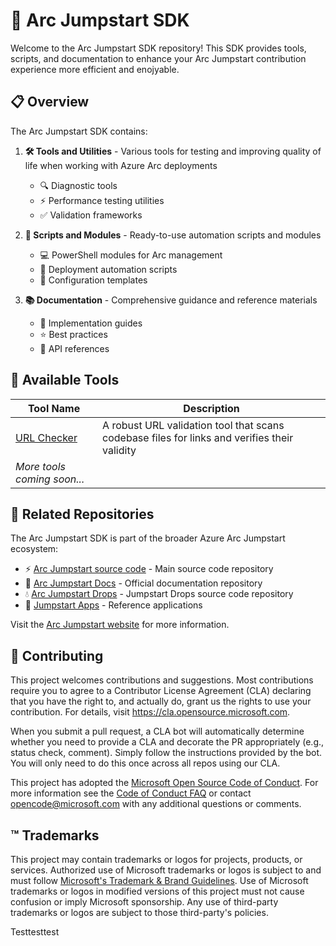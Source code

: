 # 🚀 Arc Jumpstart SDK

Welcome to the Arc Jumpstart SDK repository! This SDK provides tools, scripts, and documentation to enhance your Arc Jumpstart contribution experience more efficient and enojyable.

## 📋 Overview

The Arc Jumpstart SDK contains:

1. **🛠️ Tools and Utilities** - Various tools for testing and improving quality of life when working with Azure Arc deployments
   - 🔍 Diagnostic tools
   - ⚡ Performance testing utilities
   - ✅ Validation frameworks

2. **📜 Scripts and Modules** - Ready-to-use automation scripts and modules
   - 💻 PowerShell modules for Arc management
   - 🔄 Deployment automation scripts
   - 📝 Configuration templates

3. **📚 Documentation** - Comprehensive guidance and reference materials
   - 📖 Implementation guides
   - ⭐ Best practices
   - 🔌 API references

## 🧰 Available Tools

| Tool Name | Description |
|-----------|-------------|
| [URL Checker](/tools/url-checker/README.md) | A robust URL validation tool that scans codebase files for links and verifies their validity |
| *More tools coming soon...* | |

## 🔗 Related Repositories

The Arc Jumpstart SDK is part of the broader Azure Arc Jumpstart ecosystem:

- ⚡ [Arc Jumpstart source code](https://github.com/microsoft/azure_arc) - Main source code repository
- 📄 [Arc Jumpstart Docs](https://github.com/Azure/arc_jumpstart_docs) - Official documentation repository
- 💧 [Arc Jumpstart Drops](https://github.com/Azure/arc_jumpstart_drops) - Jumpstart Drops source code repository
- 💾 [Jumpstart Apps](https://github.com/Azure/jumpstart-apps) - Reference applications

Visit the [Arc Jumpstart website](https://azurearcjumpstart.io) for more information.

## 👥 Contributing

This project welcomes contributions and suggestions.  Most contributions require you to agree to a
Contributor License Agreement (CLA) declaring that you have the right to, and actually do, grant us
the rights to use your contribution. For details, visit https://cla.opensource.microsoft.com.

When you submit a pull request, a CLA bot will automatically determine whether you need to provide
a CLA and decorate the PR appropriately (e.g., status check, comment). Simply follow the instructions
provided by the bot. You will only need to do this once across all repos using our CLA.

This project has adopted the [Microsoft Open Source Code of Conduct](https://opensource.microsoft.com/codeofconduct/).
For more information see the [Code of Conduct FAQ](https://opensource.microsoft.com/codeofconduct/faq/) or
contact [opencode@microsoft.com](mailto:opencode@microsoft.com) with any additional questions or comments.

## ™️ Trademarks

This project may contain trademarks or logos for projects, products, or services. Authorized use of Microsoft 
trademarks or logos is subject to and must follow 
[Microsoft's Trademark & Brand Guidelines](https://www.microsoft.com/en-us/legal/intellectualproperty/trademarks/usage/general).
Use of Microsoft trademarks or logos in modified versions of this project must not cause confusion or imply Microsoft sponsorship.
Any use of third-party trademarks or logos are subject to those third-party's policies.

Testtesttest